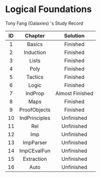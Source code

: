 # Logical Foundations
Tony Fang (Galaxies) 's Study Record

|  ID  |    Chapter    |    Solution     |
| :--: | :-----------: | :-------------: |
|  1   |    Basics     |    Finished     |
|  2   |   Induction   |    Finished     |
|  3   |     Lists     |    Finished     |
|  4   |     Poly      |    Finished     |
|  5   |    Tactics    |    Finished     |
|  6   |     Logic     |    Finished     |
|  7   |    IndProp    | Almost Finished |
|  8   |     Maps      |    Finished     |
|  9   | ProofObjects  |    Finished     |
|  10  | IndPrinciples |   Unfinished    |
|  11  |      Rel      |   Unfinished    |
|  12  |      Imp      |   Unfinished    |
|  13  |   ImpParser   |   Unfinished    |
|  14  |  ImpCEvalFun  |   Unfinished    |
|  15  |  Extraction   |   Unfinished    |
|  16  |     Auto      |   Unfinished    |




